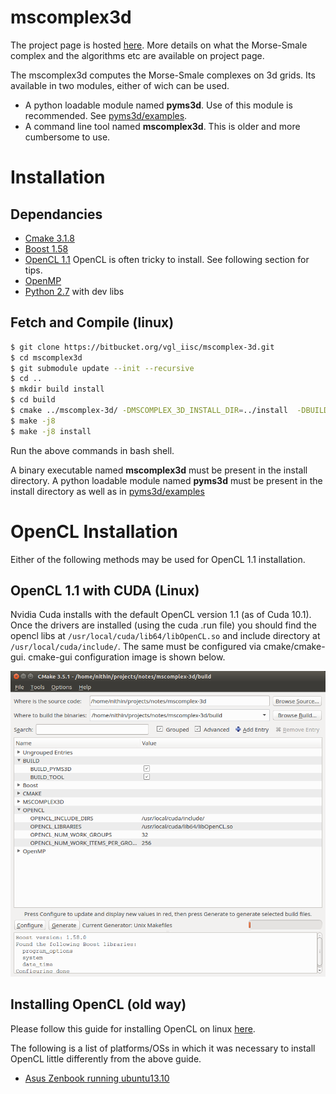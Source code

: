 # **mscomplex3d** #

The project page is hosted [here](http://vgl.csa.iisc.ac.in/mscomplex/). More details on what the Morse-Smale complex and the algorithms etc are available on project page. 

The mscomplex3d computes the Morse-Smale complexes on 3d grids. Its available in two modules, either of wich can be used. 

- A python loadable module named **pyms3d**. Use of this module is recommended. See [pyms3d/examples](pyms3d/examples/).
- A command line tool named **mscomplex3d**. This is older and more cumbersome to use.

# Installation #

## Dependancies ##
- [Cmake 3.1.8](http://www.cmake.org/)
- [Boost 1.58](http://www.boost.org/doc/libs/1_58_0/)
- [OpenCL 1.1](https://www.khronos.org/registry/cl/sdk/1.1/docs/man/xhtml/) OpenCL is often tricky to install. See following section for tips. 
- [OpenMP](http://openmp.org/wp/)
- [Python 2.7](http://python.org) with dev libs

## Fetch and Compile (linux) ##


```bash
$ git clone https://bitbucket.org/vgl_iisc/mscomplex-3d.git
$ cd mscomplex3d
$ git submodule update --init --recursive
$ cd ..
$ mkdir build install
$ cd build
$ cmake ../mscomplex-3d/ -DMSCOMPLEX_3D_INSTALL_DIR=../install  -DBUILD_PYMS3D=1  
$ make -j8
$ make -j8 install
```

Run the above commands in bash shell. 

A binary executable named **mscomplex3d** must be present in the install directory. 
A python loadable module named **pyms3d** must be present in the install directory as well as in [pyms3d/examples](pyms3d/examples)

# OpenCL Installation #
Either of the following methods may be used for OpenCL 1.1 installation. 
## OpenCL 1.1 with CUDA (Linux) ##

Nvidia Cuda installs with the default OpenCL version 1.1 (as of Cuda 10.1). Once the drivers are installed (using the cuda .run file) you should find the opencl libs at ```/usr/local/cuda/lib64/libOpenCL.so``` and include directory at ```/usr/local/cuda/include/```. The same must be configured via cmake/cmake-gui. cmake-gui configuration image is shown below. 

![mscomplex3d-config.png](cmake-config.png)

## Installing OpenCL (old way) ##

Please follow this guide for installing OpenCL on linux [here](http://wiki.tiker.net/OpenCLHowTo). 

The following is a list of platforms/OSs in which it was necessary to install OpenCL little differently from the above guide. 

- [Asus Zenbook running ubuntu13.10](opencl-on-zenbook)